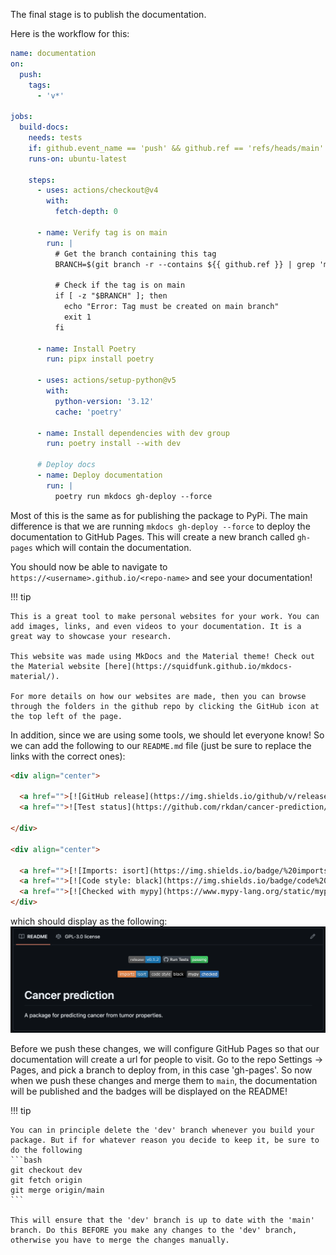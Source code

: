 The final stage is to publish the documentation.

Here is the workflow for this:
```yaml
name: documentation
on:
  push:
    tags:
      - 'v*'

jobs:
  build-docs:
    needs: tests
    if: github.event_name == 'push' && github.ref == 'refs/heads/main'
    runs-on: ubuntu-latest

    steps:
      - uses: actions/checkout@v4
        with:
          fetch-depth: 0

      - name: Verify tag is on main
        run: |
          # Get the branch containing this tag
          BRANCH=$(git branch -r --contains ${{ github.ref }} | grep 'main' || true)
          
          # Check if the tag is on main
          if [ -z "$BRANCH" ]; then
            echo "Error: Tag must be created on main branch"
            exit 1
          fi

      - name: Install Poetry
        run: pipx install poetry

      - uses: actions/setup-python@v5
        with:
          python-version: '3.12'
          cache: 'poetry'

      - name: Install dependencies with dev group
        run: poetry install --with dev

      # Deploy docs
      - name: Deploy documentation
        run: |
          poetry run mkdocs gh-deploy --force
```

Most of this is the same as for publishing the package to PyPi. The main difference is that we are running `mkdocs gh-deploy --force` to deploy the documentation to GitHub Pages. This will create a new branch called `gh-pages` which will contain the documentation.

You should now be able to navigate to `https://<username>.github.io/<repo-name>` and see your documentation!

!!! tip

    This is a great tool to make personal websites for your work. You can add images, links, and even videos to your documentation. It is a great way to showcase your research.

    This website was made using MkDocs and the Material theme! Check out the Material website [here](https://squidfunk.github.io/mkdocs-material/).

    For more details on how our websites are made, then you can browse through the folders in the github repo by clicking the GitHub icon at the top left of the page.

In addition, since we are using some tools, we should let everyone know! So we can add the following to our `README.md` file (just be sure to replace the links with the correct ones):
```html
<div align="center">

  <a href="">[![GitHub release](https://img.shields.io/github/v/release/rkdan/cancer-prediction?include_prereleases)](https://GitHub.com/rkdan/cancer-prediction/releases)</a>
  <a href="">![Test status](https://github.com/rkdan/cancer-prediction/actions/workflows/tests.yml/badge.svg?branch=dev)</a>

</div>

<div align="center">

  <a href="">[![Imports: isort](https://img.shields.io/badge/%20imports-isort-%231674b1?style=flat&labelColor=ef8336)](https://pycqa.github.io/isort/)</a>
  <a href="">[![Code style: black](https://img.shields.io/badge/code%20style-black-000000.svg)](https://github.com/psf/black)</a>
  <a href="">[![Checked with mypy](https://www.mypy-lang.org/static/mypy_badge.svg)](https://mypy-lang.org/)</a>
</div>
```

which should display as the following:
![](../imgs/badges.png)

Before we push these changes, we will configure GitHub Pages so that our documentation will create a url for people to visit. Go to the repo Settings -> Pages, and pick a branch to deploy from, in this case 'gh-pages'. So now when we push these changes and merge them to `main`, the documentation will be published and the badges will be displayed on the README!

!!! tip

    You can in principle delete the 'dev' branch whenever you build your package. But if for whatever reason you decide to keep it, be sure to do the following
    ```bash
    git checkout dev
    git fetch origin
    git merge origin/main
    ```

    This will ensure that the 'dev' branch is up to date with the 'main' branch. Do this BEFORE you make any changes to the 'dev' branch, otherwise you have to merge the changes manually.